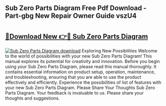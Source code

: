 ## Sub Zero Parts Diagram Free Pdf Download - Part-gbg New Repair Owner Guide vszU4

# <h2><a href="http://dflbsa.blite.top/?on=Sub+Zero+Parts+Diagram">🔗Download New 👉🔴 Sub Zero Parts Diagram</a></h2>

[![Sub Zero Parts Diagram download](https://i.imgur.com/lujVjoI.png)](http://dflbsa.blite.top/?on=Sub+Zero+Parts+Diagram)
Exploring New Possibilities Welcome to the world of possibilities with your new Sub Zero Parts Diagram! This manual explores its potential for creativity and innovation. Before you begin using your Sub Zero Parts Diagram, please read this manual thoroughly. It contains essential information on product setup, operation, maintenance, and troubleshooting, ensuring that you are able to use the product effectively and efficiently. Experience the possibilities of list of features with your new Sub Zero Parts Diagram. Please Share Your Thoughts Sub Zero Parts Diagram. Your feedback is invaluable to us. Please share your thoughts and suggestions.
